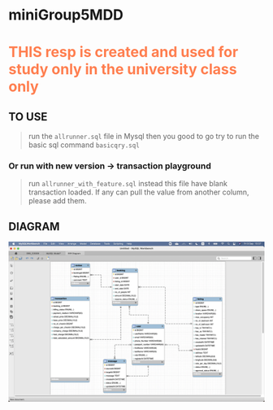# miniGroup5MDD
<h1><p style="color:coral"> THIS resp is created and used for study only in the university class only </p:w></h1>

## TO USE
> run the `allrunner.sql` file in Mysql
> then you good to go try to run the basic sql command `basicqry.sql` 

### Or run with new version -> transaction playground
> run `allrunner_with_feature.sql` instead
> this file have blank transaction loaded. If any can pull the value from another column, please add them.

## DIAGRAM
![pic](er_created.png)


